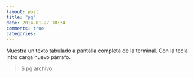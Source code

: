 ```yaml
---
layout: post
title: "pg"
date: 2014-01-27 18:34
comments: true
categories: 
---
```

Muestra un texto tabulado a pantalla completa de la terminal. Con la tecla intro carga nuevo párrafo.

>$ pg archivo 

